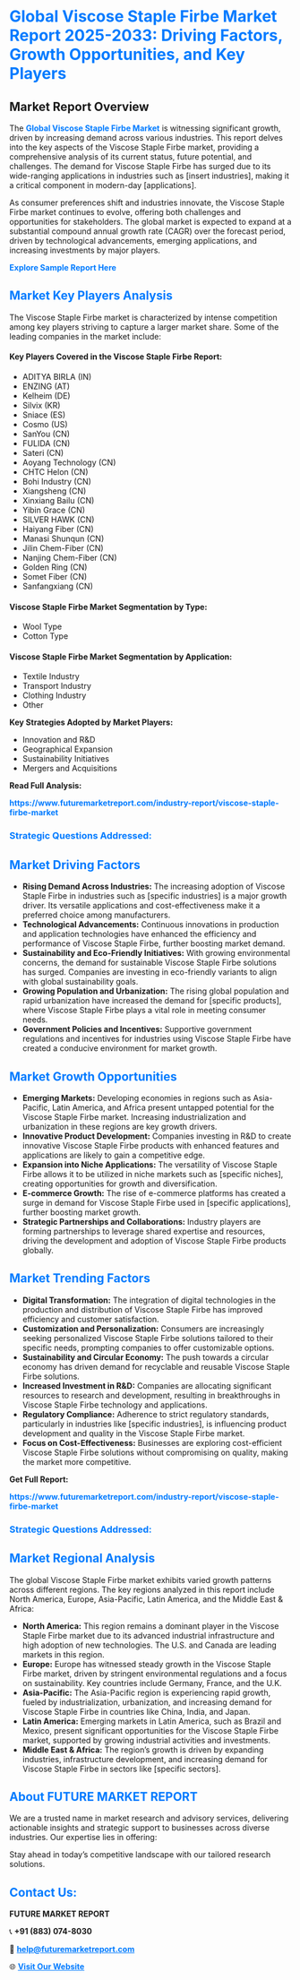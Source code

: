 <h1 style="color: #007BFF;">Global Viscose Staple Firbe Market Report 2025-2033: Driving Factors, Growth Opportunities, and Key Players</h1>

<section id="overview">
<h2>Market Report Overview</h2>
<p>The <a href="https://www.futuremarketreport.com/industry-report/viscose-staple-firbe-market" style="color: #007BFF; text-decoration: none;"><strong>Global Viscose Staple Firbe Market</strong></a> is witnessing significant growth, driven by increasing demand across various industries. This report delves into the key aspects of the Viscose Staple Firbe market, providing a comprehensive analysis of its current status, future potential, and challenges. The demand for Viscose Staple Firbe has surged due to its wide-ranging applications in industries such as [insert industries], making it a critical component in modern-day [applications].</p>
<p>As consumer preferences shift and industries innovate, the Viscose Staple Firbe market continues to evolve, offering both challenges and opportunities for stakeholders. The global market is expected to expand at a substantial compound annual growth rate (CAGR) over the forecast period, driven by technological advancements, emerging applications, and increasing investments by major players.</p>
</section>

<section id="overview">
<p><a href="https://www.futuremarketreport.com/request-sample/reportId=102094" style="color: #007BFF; text-decoration: none;"><strong>Explore Sample Report Here</strong></a></p>
</section>

<section id="key-players">
<h2 style="color: #007BFF;">Market Key Players Analysis</h2>
<p>The Viscose Staple Firbe market is characterized by intense competition among key players striving to capture a larger market share. Some of the leading companies in the market include:</p>
<h4>Key Players Covered in the Viscose Staple Firbe Report:</h4>
<ul><li>ADITYA BIRLA (IN)</li><li>ENZING (AT)</li><li>Kelheim (DE)</li><li>Silvix (KR)</li><li>Sniace (ES)</li><li>Cosmo (US)</li><li>SanYou (CN)</li><li>FULIDA (CN)</li><li>Sateri (CN)</li><li>Aoyang Technology (CN)</li><li>CHTC Helon (CN)</li><li>Bohi Industry (CN)</li><li>Xiangsheng (CN)</li><li>Xinxiang Bailu (CN)</li><li>Yibin Grace (CN)</li><li>SILVER HAWK (CN)</li><li>Haiyang Fiber (CN)</li><li>Manasi Shunqun (CN)</li><li>Jilin Chem-Fiber (CN)</li><li>Nanjing Chem-Fiber (CN)</li><li>Golden Ring (CN)</li><li>Somet Fiber (CN)</li><li>Sanfangxiang (CN)</li></ul>
<h4>Viscose Staple Firbe Market Segmentation by Type:</h4>
<ul><li>Wool Type</li><li>Cotton Type</li></ul>

<h4>Viscose Staple Firbe Market Segmentation by Application:</h4>
<ul><li>Textile Industry</li><li>Transport Industry</li><li>Clothing Industry</li><li>Other</li></ul>
<p><strong>Key Strategies Adopted by Market Players:</strong></p>
<ul>
<li>Innovation and R&D</li>
<li>Geographical Expansion</li>
<li>Sustainability Initiatives</li>
<li>Mergers and Acquisitions</li>
</ul>
</section>

<section>
<p><strong>Read Full Analysis: </strong></p><a href="https://www.futuremarketreport.com/industry-report/viscose-staple-firbe-market" style="color: #007BFF; text-decoration: none;"><strong>https://www.futuremarketreport.com/industry-report/viscose-staple-firbe-market</strong></a>
<h3 style="color: #007BFF;">Strategic Questions Addressed:</h3>
</section>

<section id="driving-factors">
<h2 style="color: #007BFF;">Market Driving Factors</h2>
<ul>
<li><strong>Rising Demand Across Industries:</strong> The increasing adoption of Viscose Staple Firbe in industries such as [specific industries] is a major growth driver. Its versatile applications and cost-effectiveness make it a preferred choice among manufacturers.</li>
<li><strong>Technological Advancements:</strong> Continuous innovations in production and application technologies have enhanced the efficiency and performance of Viscose Staple Firbe, further boosting market demand.</li>
<li><strong>Sustainability and Eco-Friendly Initiatives:</strong> With growing environmental concerns, the demand for sustainable Viscose Staple Firbe solutions has surged. Companies are investing in eco-friendly variants to align with global sustainability goals.</li>
<li><strong>Growing Population and Urbanization:</strong> The rising global population and rapid urbanization have increased the demand for [specific products], where Viscose Staple Firbe plays a vital role in meeting consumer needs.</li>
<li><strong>Government Policies and Incentives:</strong> Supportive government regulations and incentives for industries using Viscose Staple Firbe have created a conducive environment for market growth.</li>
</ul>
</section>

<section id="growth-opportunities">
<h2 style="color: #007BFF;">Market Growth Opportunities</h2>
<ul>
<li><strong>Emerging Markets:</strong> Developing economies in regions such as Asia-Pacific, Latin America, and Africa present untapped potential for the Viscose Staple Firbe market. Increasing industrialization and urbanization in these regions are key growth drivers.</li>
<li><strong>Innovative Product Development:</strong> Companies investing in R&D to create innovative Viscose Staple Firbe products with enhanced features and applications are likely to gain a competitive edge.</li>
<li><strong>Expansion into Niche Applications:</strong> The versatility of Viscose Staple Firbe allows it to be utilized in niche markets such as [specific niches], creating opportunities for growth and diversification.</li>
<li><strong>E-commerce Growth:</strong> The rise of e-commerce platforms has created a surge in demand for Viscose Staple Firbe used in [specific applications], further boosting market growth.</li>
<li><strong>Strategic Partnerships and Collaborations:</strong> Industry players are forming partnerships to leverage shared expertise and resources, driving the development and adoption of Viscose Staple Firbe products globally.</li>
</ul>
</section>

<section id="trending-factors">
<h2 style="color: #007BFF;">Market Trending Factors</h2>
<ul>
<li><strong>Digital Transformation:</strong> The integration of digital technologies in the production and distribution of Viscose Staple Firbe has improved efficiency and customer satisfaction.</li>
<li><strong>Customization and Personalization:</strong> Consumers are increasingly seeking personalized Viscose Staple Firbe solutions tailored to their specific needs, prompting companies to offer customizable options.</li>
<li><strong>Sustainability and Circular Economy:</strong> The push towards a circular economy has driven demand for recyclable and reusable Viscose Staple Firbe solutions.</li>
<li><strong>Increased Investment in R&D:</strong> Companies are allocating significant resources to research and development, resulting in breakthroughs in Viscose Staple Firbe technology and applications.</li>
<li><strong>Regulatory Compliance:</strong> Adherence to strict regulatory standards, particularly in industries like [specific industries], is influencing product development and quality in the Viscose Staple Firbe market.</li>
<li><strong>Focus on Cost-Effectiveness:</strong> Businesses are exploring cost-efficient Viscose Staple Firbe solutions without compromising on quality, making the market more competitive.</li>
</ul>
</section>

<section>
<p><strong>Get Full Report: </strong></p><a href="https://www.futuremarketreport.com/industry-report/viscose-staple-firbe-market" style="color: #007BFF; text-decoration: none;"><strong>https://www.futuremarketreport.com/industry-report/viscose-staple-firbe-market</strong></a>
<h3 style="color: #007BFF;">Strategic Questions Addressed:</h3>
</section>


<section id="regional-analysis">
<h2 style="color: #007BFF;">Market Regional Analysis</h2>
<p>The global Viscose Staple Firbe market exhibits varied growth patterns across different regions. The key regions analyzed in this report include North America, Europe, Asia-Pacific, Latin America, and the Middle East & Africa:</p>
<ul>
<li><strong>North America:</strong> This region remains a dominant player in the Viscose Staple Firbe market due to its advanced industrial infrastructure and high adoption of new technologies. The U.S. and Canada are leading markets in this region.</li>
<li><strong>Europe:</strong> Europe has witnessed steady growth in the Viscose Staple Firbe market, driven by stringent environmental regulations and a focus on sustainability. Key countries include Germany, France, and the U.K.</li>
<li><strong>Asia-Pacific:</strong> The Asia-Pacific region is experiencing rapid growth, fueled by industrialization, urbanization, and increasing demand for Viscose Staple Firbe in countries like China, India, and Japan.</li>
<li><strong>Latin America:</strong> Emerging markets in Latin America, such as Brazil and Mexico, present significant opportunities for the Viscose Staple Firbe market, supported by growing industrial activities and investments.</li>
<li><strong>Middle East & Africa:</strong> The region’s growth is driven by expanding industries, infrastructure development, and increasing demand for Viscose Staple Firbe in sectors like [specific sectors].</li>
</ul>
</section>

<footer>
<h2 style="color: #007BFF;">About FUTURE MARKET REPORT</h2>
<p>We are a trusted name in market research and advisory services, delivering actionable insights and strategic support to businesses across diverse industries. Our expertise lies in offering:</p>

<p>Stay ahead in today’s competitive landscape with our tailored research solutions.</p>

<h2 style="color: #007BFF;">Contact Us:</h2>
<p><strong>FUTURE MARKET REPORT</strong></p>
<p>📞 <strong>+91 (883) 074-8030</strong></p>
<p>📧 <strong><a href="mailto:help@futuremarketreport.com" style="color: #007BFF;">help@futuremarketreport.com</a></strong></p>
<p>🌐 <strong><a href="https://www.futuremarketreport.com/" style="color: #007BFF;">Visit Our Website</a></strong></p>
</footer>